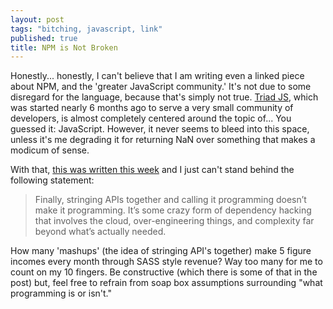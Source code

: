 ```yaml
---
layout: post
tags: "bitching, javascript, link"
published: true
title: NPM is Not Broken
---
```


Honestly... honestly, 
I can't believe that I am writing even a linked piece about NPM, 
and the 'greater JavaScript community.' 
It's not due to some disregard for the language, 
because that's simply not true. [Triad JS][1], 
which was started nearly 6 months ago to serve a very small community of developers, 
is almost completely centered around the topic of... 
You guessed it: JavaScript. However, it never seems to bleed into this space, 
unless it's me degrading it for returning NaN over something that makes a modicum of sense. 

With that, [this was written this week][2] and I just can't stand behind the following statement:

> Finally, stringing APIs together and calling it programming doesn’t make it programming. It’s some crazy form of dependency hacking that involves the cloud, over-engineering things, and complexity far beyond what’s actually needed.

How many 'mashups' (the idea of stringing API's together) make 5 figure incomes every month through SASS style revenue? 
Way too many for me to count on my 10 fingers. 
Be constructive (which there is some of that in the post) but, 
feel free to refrain from soap box assumptions surrounding "what programming is or isn't."


[1]: http://triadjs.com
[2]: http://www.haneycodes.net/npm-left-pad-have-we-forgotten-how-to-program
